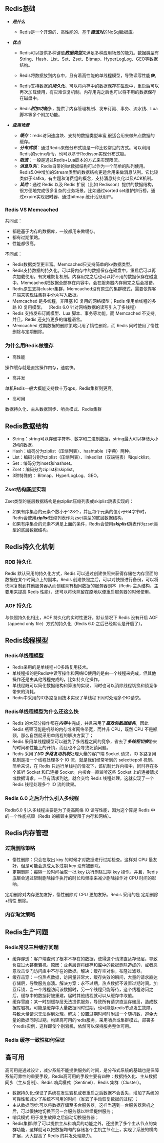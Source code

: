 ## Redis基础

- ***是什么***
  - Redis是一个开源的、高性能的、基于***键值对***的NoSql数据库。

- ***优点***
  - Redis可以提供多种键值***数据类型***来满足多种应用场景的能力。数据类型有String、Hash、List、Set、Zset、Bitmap、HyperLogLog、GEO等数据结构。

  - Redis将数据放到内存中，且有着高性能的单线程模型，导致读写性能***快***。

  - Redis支持数据的***持久化***。可以将内存中的数据保存在磁盘中，重启后可以再次加载使用，有灾难恢复机制。内存用完之后也可以将不用的数据保存在磁盘中。

  - Redis***附加功能***多，提供了内存管理机制、发布订阅、事务、流水线、Lua脚本等多个附加功能。

- ***应用场景***
  - ***缓存***：redis访问速度块、支持的数据类型丰富,很适合用来做热点数据的缓存。
  - ***分布式锁***：通过Redis来做分布式锁是一种比较常见的方式。可以利用Redis的setnx命令，也可以基于Redisson实现分布式锁。
  - ***限流***：一般是通过Redis+Lua脚本的方式来实现限流。
  - ***消息队列***：Redis自带的list数据结构可以作为一个简单的队列使用。Redis5.0中增加的Stream类型的数据结构更适合用来做消息队列。它比较类似于Kafka，有主题和消费组的概念，支持消息持久化以及ACK机制。
  - ***其他***：通过 Redis 以及 Redis 扩展（比如 Redisson）提供的数据结构，很方便地完成很多复杂的业务场景。比如通过sorted set维护排行榜，通过expire实现限时器、通过bitmap 统计活跃用户。

### Redis VS Memcached

共同点：

- 都是基于内存的数据库，一般都用来做缓存。
- 都有过期策略。
- 性能都很高。

不同点：

- Redis数据类型更丰富。Memcached只支持简单的kv数据类型。
- Redis支持数据的持久化。可以将内存中的数据保存在磁盘中，重启后可以再次加载使用。有灾难恢复机制。内存用完之后也可以将不用的数据保存在磁盘中。Memcached把数据全部存在内容中，会在服务器内存用完之后会报错。
- Redis原生支持cluster集群，Memcached没有原生的集群模式，需要依靠客户端来实现往集群中分片写入数据。
- Memcached 是多线程，非阻塞 IO 复用的网络模型；Redis 使用单线程的多路 IO 复用模型。 （Redis 6.0 针对网络数据的读写引入了多线程）
- Redis 支持发布订阅模型、Lua 脚本、事务等功能，而 Memcached 不支持。并且，Redis 还支持更多的编程语言。
- Memcached 过期数据的删除策略只用了惰性删除，而 Redis 同时使用了惰性删除与定期删除。

### 为什么用Redis做缓存

- 高性能

操作缓存就是直接操作内存，速度快。

- 高并发

单机Redis一般大概能支持数十万qps，Redis集群则更高。

- 高可用

数据持久化、主从数据同步、哨兵模式、Redis集群

## Redis数据结构

- String：string可以存储字符串、数字和二进制数据，string最大可以存储大小2M的数据。
- Hash：编码分为ziplist（压缩列表）、hashtable（字典）两种。
- List：编码分别为ziplist（压缩列表）、linkedlist（双端链表）和quicklist。
- Set：编码分为inset和hashset。
- Zset：编码分为ziplist和skiplist。
- 3种特殊的： Bitmap、HyperLogLog、GEO。

### Zset结构底层实现

Zset类型的底层数据结构是由ziplist压缩列表或skiplist跳表实现的：

- 如果有序集合的元素个数小于128个，并且每个元素的值小于64字节时，Redis会使用***ziplist***压缩列表作为zset类型的底层数据结构。
- 如果有序集合的元素不满足上面的条件，Redis会使用***skiplist***跳表作为zset类型的底层数据结构。

## Redis持久化机制

### RDB 持久化

Redis 默认采用的持久化方式，Redis 可以通过创建快照来获得存储在内存里面的数据在某个时间点上的副本。Redis 创建快照之后，可以对快照进行备份，可以将快照复制到其他服务器从而创建具有相同数据的服务器副本（Redis
主从结构，主要用来提高 Redis 性能），还可以将快照留在原地以便重启服务器的时候使用。

### AOF 持久化

与快照持久化相比，AOF 持久化的实时性更好。默认情况下 Redis 没有开启 AOF（append only file）方式的持久化（Redis 6.0 之后已经默认是开启了）。

## Redis线程模型

### Redis单线程模型

- Redis采用的是单线程+IO多路复用技术。
- 单线程指的是Redis中读写操作和网络IO使用的是由一个线程来完成，但其他操作还是由其他线程完成的，比如持久化操作。
- 单线程既可以简化数据结构和算法的实现，同时也可以消除线程切换和锁竞争带来的消耗。
- Redis中采用的IO多路复用技术实现了单线程下同时处理多个IO请求。

### Redis单线程模型为什么还这么快

- Redis 的大部分操作都在***内存***中完成，并且采用了***高效的数据结构***，因此 Redis 瓶颈可能是机器的内存或者网络带宽，而并非 CPU，既然 CPU 不是瓶颈，那么自然就采用单线程的解决方案了；
- Redis 采用单线程模型可以避免了多线程之间的竞争，省去了***多线程切换***带来的时间和性能上的开销，而且也不会导致死锁问题。
- Redis 采用了***I/O 多路复用机制***处理大量的客户端 Socket 请求，IO 多路复用机制是指一个线程处理多个 IO 流，就是我们经常听到的 select/epoll 机制。简单来说，在 Redis
  只运行单线程的情况下，该机制允许内核中，同时存在多个监听 Socket 和已连接 Socket。内核会一直监听这些 Socket 上的连接请求或数据请求。一旦有请求到达，就会交给 Redis 线程处理，这就实现了一个 Redis
  线程处理多个 IO 流的效果。

### Redis 6.0 之后为什么引入多线程

Redis6.0 引入多线程主要是为了提高网络 IO 读写性能，因为这个算是 Redis 中的一个性能瓶颈（Redis 的瓶颈主要受限于内存和网络）。

## Redis内存管理

### 过期删除策略

- 惰性删除：只会在取出 key 的时候才对数据进行过期检查。这样对 CPU 最友好，但是可能会造成太多过期 key 没有被删除。
- 定期删除：每隔一段时间抽取一批 key 执行删除过期 key 操作。并且，Redis 底层会通过限制删除操作执行的时长和频率来减少删除操作对 CPU 时间的影响。

定期删除对内存更加友好，惰性删除对 CPU 更加友好。Redis 采用的是 定期删除+惰性 删除。

### 内存淘汰策略

## Redis生产问题

### Redis常见三种缓存问题

- 缓存穿透：客户端查询了根本不存在的数据，使得这个请求直达存储层，导致负载过大甚至宕机。原因：业务层误将缓存和库中的数据删除造成的，或者恶意攻击专门访问库中不存在的数据。解决：缓存空对象，布隆过滤器。
- 缓存击穿：一份热点数据，访问量非常大，缓存失效的瞬间，大量的请求直达存储层，导致服务崩溃。解决方案：永不过期，热点数据不设置过期时间。加互斥锁，当一个线程访问该数据时，另一个线程只能等待，这个线程访问之后，缓存中的数据将被重建，届时其他线程就可以从缓存中取值。
- 缓存雪崩：某一时刻缓存层无法提供服务，导致所有请求直达存储层，造成数据库宕机。可能是缓存中大量数据同时过期，也可能是redis节点发生故障，导致大量请求无法得到处理。解决：设置过期时间时附加一个随机数，避免大量的数据同时过期。构建高可用的redis服务，采用哨兵或集群模式，部署多个redis实例，这样即使个别宕机，依然可以保持服务整体可用。

### Redis 缓存一致性如何保证

## 高可用

高可用是通过设计，减少系统不能提供服务的时间，是分布式系统的基础也是保障系统可靠性的重要手段。Redis高可用的手段主要有四种：数据持久化、主从数据同步（主从复制）、Redis 哨兵模式（Sentinel）、Redis
集群（Cluster）。

- 数据持久化:保证了系统在发生宕机或者重启之后数据不会丢失，增加了系统的可靠性和减少了系统不可用的时间（省去了手动恢复数据的过程）；
- 主从数据同步:可以将数据存储至多台服务器，这样当遇到一台服务器宕机之后，可以很快地切换至另一台服务器以继续提供服务；
- 哨兵模式:用于发生故障之后自动切换服务器；
- Redis集群:除了可以提供主从和哨兵的功能之外，还提供了多个主从节点的集群功能，这样就可以把数据均匀的存储各个主机主节点上，实现了系统的横向扩展，大大提高了 Redis 的并发处理能力。
